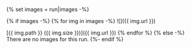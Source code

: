{% set images = run|images -%}

{% if images -%}
{% for img in images -%}
![]({{ img.url }})

[{{ img.path }} ({{ img.size }})]({{ img.url }})
{% endfor %}
{% else -%}
There are no images for this run.
{%- endif %}
